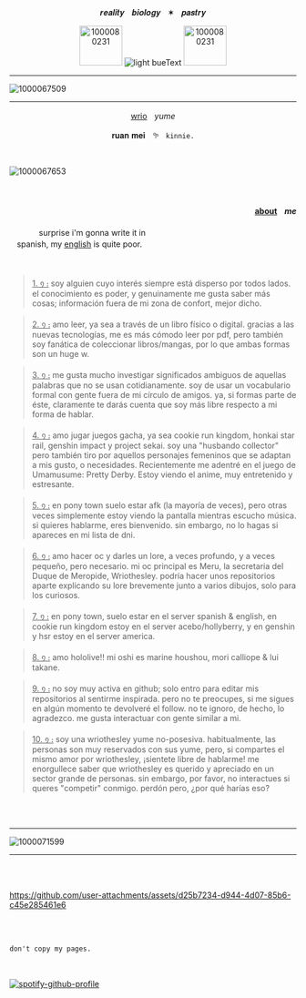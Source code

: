 <p align="center">𝒓𝒆𝒂𝒍𝒊𝒕𝒚ㅤ𝒃𝒊𝒐𝒍𝒐𝒈𝒚ㅤ✶ㅤ𝒑𝒂𝒔𝒕𝒓𝒚</p>

<p align="center">
<img width="75" height="70" alt="1000080231" src="https://github.com/user-attachments/assets/24100e80-e75b-4892-bc0e-e190c0b1b507" />  
 <img src="https://img.shields.io/badge/ㅤ೨᧙ ᤳ-ꭑ.erᴗ-lightblue" alt="light bueText"> 
<img width="75" height="70" alt="1000080231" src="https://github.com/user-attachments/assets/24100e80-e75b-4892-bc0e-e190c0b1b507" />
</p>


___
![1000067509](https://github.com/user-attachments/assets/235deb4b-9a12-43fe-aec6-982b70b7db24)
___

<p align="center">
 <a href="https://genshin-impact.fandom.com/wiki/Wriothesley">wrio</a>ㅤ<em>yume</em></p>
<p align="center">𝐫𝐮𝐚𝐧 𝐦𝐞𝐢ㅤ𖧧ㅤ<code>kinnie.</code></p>

<br>

![1000067653](https://github.com/user-attachments/assets/e9568ee4-c3fa-484d-a403-157639ff7a58)

<br>

#### <p align="right"><ins>about</ins>‎ㅤ<em>me</em></p>
ㅤㅤㅤㅤsurprise i'm gonna write it in<br>
ㅤspanish, my <ins>english</ins> is quite poor.

<br>

><ins>1. ᠀ ᎓</ins> soy alguien cuyo interés siempre está disperso por todos lados. el conocimiento es poder, y genuinamente me gusta saber más cosas; información fuera de mi zona de confort, mejor dicho.

><ins>2. ᠀ ᎓</ins> amo leer, ya sea a través de un libro físico o digital. gracias a las nuevas tecnologías, me es más cómodo leer por pdf, pero también soy fanática de coleccionar libros/mangas, por lo que ambas formas son un huge w.

><ins>3. ᠀ ᎓</ins> me gusta mucho investigar significados ambiguos de aquellas palabras que no se usan cotidianamente. soy de usar un vocabulario formal con gente fuera de mi círculo de amigos. ya, si formas parte de éste, claramente te darás cuenta que soy más libre respecto a mi forma de hablar.

><ins>4. ᠀ ᎓</ins> amo jugar juegos gacha, ya sea cookie run kingdom, honkai star rail, genshin impact y project sekai. soy una "husbando collector" pero también tiro por aquellos personajes femeninos que se adaptan a mis gusto, o necesidades. Recientemente me adentré en el juego de Umamusume: Pretty Derby. Estoy viendo el anime, muy entretenido y estresante.

><ins>5. ᠀ ᎓</ins> en pony town suelo estar afk (la mayoría de veces), pero otras veces simplemente estoy viendo la pantalla mientras escucho música. si quieres hablarme, eres bienvenido. sin embargo, no lo hagas si apareces en mi lista de dni.

><ins>6. ᠀ ᎓</ins> amo hacer oc y darles un lore, a veces profundo, y a veces pequeño, pero necesario. mi oc principal es Meru, la secretaria del Duque de Meropide, Wriothesley. podría hacer unos repositorios aparte explicando su lore brevemente junto a varios dibujos, solo para los curiosos.

><ins>7. ᠀ ᎓</ins> en pony town, suelo estar en el server spanish & english, en cookie run kingdom estoy en el server acebo/hollyberry, y en genshin y hsr estoy en el server america.

><ins>8. ᠀ ᎓</ins> amo hololive!! mi oshi es marine houshou, mori calliope & lui takane.

><ins>9. ᠀ ᎓</ins> no soy muy activa en github; solo entro para editar mis repositorios al sentirme inspirada. pero no te preocupes, si me sigues en algún momento te devolveré el follow. no te ignoro, de hecho, lo agradezco. me gusta interactuar con gente similar a mi.

><ins>10. ᠀ ᎓</ins> soy una wriothesley yume no-posesiva. habitualmente, las personas son muy reservados con sus yume, pero, si compartes el mismo amor por wriothesley, ¡sientete libre de hablarme! me enorgullece saber que wriothesley es querido y apreciado en un sector grande de personas. sin embargo, por favor, no interactues si queres "competir" conmigo. perdón pero, ¿por qué harías eso?

<br><br>
___

![1000071599](https://github.com/user-attachments/assets/05a08188-5480-453e-8510-00959a4b03f3)

___
<br><br>

https://github.com/user-attachments/assets/d25b7234-d944-4d07-85b6-c45e285461e6

<br><br>

```diff
don't copy my pages.
```
<br>

[![spotify-github-profile](https://spotify-github-profile.kittinanx.com/api/view?uid=gf2p93s05qadzjbx9yblox2ds&cover_image=true&theme=novatorem&show_offline=false&background_color=121212&interchange=false&bar_color=0000ff&bar_color_cover=false)](https://github.com/kittinan/spotify-github-profile)

